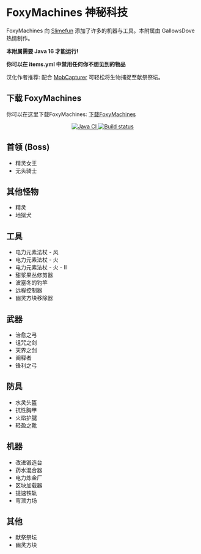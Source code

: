 # FoxyMachines 神秘科技

FoxyMachines 向 [Slimefun](https://github.com/Slimefun/Slimefun4) 添加了许多的机器与工具。本附属由 GallowsDove 热情制作。

**本附属需要 Java 16 才能运行!**

**你可以在 items.yml 中禁用任何你不想见到的物品**

汉化作者推荐: 配合 [MobCapturer](https://github.com/ybw0014/MobCapturer) 可轻松将生物捕捉至献祭祭坛。

## 下载 FoxyMachines

你可以在这里下载FoxyMachines: [下载FoxyMachines](https://builds.guizhanss.net/ybw0014/FoxyMachines-CN/master)

<p align="center">
  <a href="https://github.com/ybw0014/FoxyMachines-CN/actions/workflows/maven.yml">
    <img src="https://github.com/ybw0014/FoxyMachines-CN/actions/workflows/maven.yml/badge.svg" alt="Java CI"/>
  </a>

  <a href="https://builds.guizhanss.net/ybw0014/FoxyMachines-CN/master">
    <img src="https://builds.guizhanss.net/f/ybw0014/FoxyMachines-CN/master/badge.svg" alt="Build status"/>
  </a>
</p>

## 首领 (Boss)

* 精灵女王
* 无头骑士

## 其他怪物

* 精灵
* 地狱犬

## 工具

* 电力元素法杖 - 风
* 电力元素法杖 - 火
* 电力元素法杖 - 火 - II
* 甜浆果丛修剪器
* 波塞冬的钓竿
* 远程控制器
* 幽灵方块移除器

## 武器

* 治愈之弓
* 诅咒之剑
* 天界之剑
* 阐释者
* 锋利之弓

## 防具

* 水灵头盔
* 抗性胸甲
* 火焰护腿
* 轻盈之靴

## 机器

* 改进锻造台
* 药水混合器
* 电力炼金厂
* 区块加载器
* 提速铁轨
* 穹顶力场

## 其他

* 献祭祭坛
* 幽灵方块
